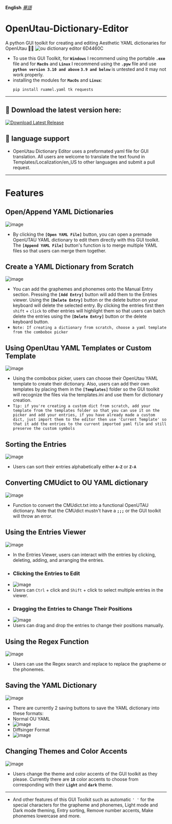 **English** *[華語](./README-zh.md)*
# OpenUtau-Dictionary-Editor
A python GUI toolkit for creating and editing Aesthetic YAML dictionaries for OpenUtau 🥰😍
![ou dictionary editor  6D4460C](https://github.com/Cadlaxa/OpenUtau-Dictionary-Editor/assets/92255161/7e28a808-cd52-4c85-a4d0-f2166e32d750)
- To use this GUI Toolkit, for **`Windows`** I recommend using the portable **`.exe`** file and for **`MacOs`** and **`Linux`** I recommend using the **`.pyw`** file and use **`python version 3.10 and above`** **`3.9 and below`** is untested and it may not work properly.
- installing the modules for **`MacOs`** and **`Linux`**:
  ```
  pip install ruamel.yaml tk requests
  ```
---
## 📍 Download the latest version here:
[![Download Latest Release](https://img.shields.io/github/v/release/Cadlaxa/OpenUtau-Dictionary-Editor?style=for-the-badge&label=Download&kill_cache=1)](https://github.com/Cadlaxa/OpenUtau-Dictionary-Editor/releases)
## 📍 language support
- OpenUtau Dictionary Editor uses a preformated yaml file for GUI translation. All users are welcome to translate the text found in Templates/Localization/en_US to other languages and submit a pull request.
---
# Features
## Open/Append YAML Dictionaries
![image](https://github.com/Cadlaxa/OpenUtau-Dictionary-Editor/assets/92255161/a0bf596e-01a9-4ec6-bbe2-0d2503972122)
- By clicking the **`[Open YAML File]`** button, you can open a premade OpenUTAU YAML dictionary to edit them directly with this GUI toolkit. The **`[Append YAML File]`** button's function is to merge multiple YAML files so that users can merge them together.
## Create a YAML Dictionary from Scratch
![image](https://github.com/Cadlaxa/OpenUtau-Dictionary-Editor/assets/92255161/4d4b6537-2622-4c2c-b13e-a9838037ee95)
- You can add the graphemes and phonemes onto the Manual Entry section. Pressing the **`[Add Entry]`** button will add them to the Entries viewer. Using the **`[Delete Entry]`** button or the delete button on your keyboard will delete the selected entry. By clicking the entries first then `shift` + `click` to other entries will highlight them so that users can batch delete the entries using the **`[Delete Entry]`** button or the delete keyboard button.
- `Note: If creating a dictionary from scratch, choose a yaml template from the combobox picker`
## Using OpenUtau YAML Templates or Custom Template
![image](https://github.com/Cadlaxa/OpenUtau-Dictionary-Editor/assets/92255161/7079a076-8933-44e2-8428-939c52da749a)
- Using the combobox picker, users can choose their OpenUtau YAML template to create their dictionary. Also, users can add their own templates by placing them in the **`[Templates]`** folder so the GUI toolkit will recognize the files via the templates.ini and use them for dictionary creation.
- `Tip: if you're creating a custom dict from scratch, add your template from the templates folder so that you can use it on the picker and add your entries, if you have already made a custom dict, just import them to the editor then use 'Current Template' so that it add the entries to the current imported yaml file and still preserve the custom symbols`
## Sorting the Entries
![image](https://github.com/Cadlaxa/OpenUtau-Dictionary-Editor/assets/92255161/86e65879-9af1-4cda-af37-70b8c1cc40a6)
- Users can sort their entries alphabetically either **`A-Z`** or **`Z-A`**
## Converting CMUdict to OU YAML dictionary
![image](https://github.com/Cadlaxa/OpenUtau-Dictionary-Editor/assets/92255161/2ecf2317-435b-427a-8535-c53dc83150cd)
- Function to convert the CMUdict.txt into a functional OpenUTAU dictionary. Note that the CMUdict mustn't have a **`;;;`** or the GUI toolkit will throw an error.
## Using the Entries Viewer
![image](https://github.com/Cadlaxa/OpenUtau-Dictionary-Editor/assets/92255161/6f37b8d4-dff0-4408-9a20-954a245eeeea)
- In the Entries Viewer, users can interact with the entries by clicking, deleting, adding, and arranging the entries.
- ### Clicking the Entries to Edit
- ![image](https://github.com/Cadlaxa/OpenUtau-Dictionary-Editor/assets/92255161/2b85b200-d856-479f-840c-239ed4e2ecd5)
 - Users can `Ctrl` + click and `Shift` + click to select multiple entries in the viewer.
- ### Dragging the Entries to Change Their Positions
- ![image](https://github.com/Cadlaxa/OpenUtau-Dictionary-Editor/assets/92255161/470c74b9-aa64-4048-8ed2-6d29086ab50f)
 - Users can drag and drop the entries to change their positions manually.
## Using the Regex Function
![image](https://github.com/Cadlaxa/OpenUtau-Dictionary-Editor/assets/92255161/65e78088-d2fe-4d32-9663-f1b0dc42d083)
- Users can use the Regex search and replace to replace the grapheme or the phonemes.
## Saving the YAML Dictionary
![image](https://github.com/Cadlaxa/OpenUtau-Dictionary-Editor/assets/92255161/aed1949e-caa1-4eba-9633-5dcfdbf50d94)
- There are currently 2 saving buttons to save the YAML dictionary into these formats:
 - Normal OU YAML
 - ![image](https://github.com/Cadlaxa/OpenUtau-Dictionary-Editor/assets/92255161/fcf731ff-9d06-420e-8705-063314ceccc2)
 - Diffsinger Format
 - ![image](https://github.com/Cadlaxa/OpenUtau-Dictionary-Editor/assets/92255161/20a075ef-b8b3-4d4c-a228-2b3d39736a09)
## Changing Themes and Color Accents
![image](https://github.com/Cadlaxa/OpenUtau-Dictionary-Editor/assets/92255161/54450466-81e2-4e2f-9cc2-135d97602121)
- Users change the theme and color accents of the GUI toolkit as they please. Currently there are **`18`** color accents to choose from corresponding with their **`Light`** and **`dark`** theme.
---
- And other features of this GUI Toolkit such as automatic `' '` for the special characters for the grapheme and phonemes, Light mode and Dark mode theming, Entry sorting, Remove number accents, Make phonemes lowercase and more.

